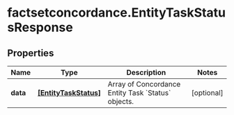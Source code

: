 # factsetconcordance.EntityTaskStatusResponse

## Properties

Name | Type | Description | Notes
------------ | ------------- | ------------- | -------------
**data** | [**[EntityTaskStatus]**](EntityTaskStatus.md) | Array of Concordance Entity Task &#x60;Status&#x60; objects. | [optional] 


